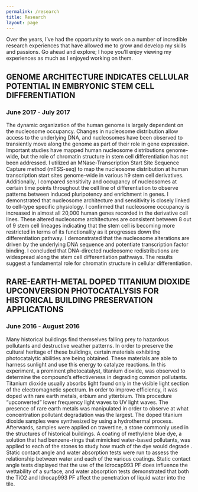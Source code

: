 ```yaml
---
permalink: /research
title: Research
layout: page
---
```

Over the years, I’ve had the opportunity to work on a number of incredible research experiences that have allowed me to grow and develop my skills and passions. Go ahead and explore; I hope you’ll enjoy viewing my experiences as much as I enjoyed working on them.

## GENOME ARCHITECTURE INDICATES CELLULAR POTENTIAL IN EMBRYONIC STEM CELL DIFFERENTIATION
### June 2017 - July 2017

The dynamic organization of the human genome is largely dependent on the nucleosome occupancy. Changes in nucleosome distribution allow access to the underlying DNA, and nucleosomes have been observed to transiently move along the genome as part of their role in gene expression. Important studies have mapped human nucleosome distributions genome-wide, but the role of chromatin structure in stem cell differentiation has not been addressed. I utilized an MNase-Transcription Start Site Sequence Capture method (mTSS-seq) to map the nucleosome distribution at human transcription start sites genome-wide in various h9 stem cell derivatives. Additionally, I compared sensitivity and occupancy of nucleosomes at certain time points throughout the cell line of differentiation to observe patterns between induced pluripotency and enrichment in genes. I demonstrated that nucleosome architecture and sensitivity is closely linked to cell-type specific physiology. I confirmed that nucleosome occupancy is increased in almost all 20,000 human genes recorded in the derivative cell lines. These altered nucleosome architectures are consistent between 8 out of 9 stem cell lineages indicating that the stem cell is becoming more restricted in terms of its functionality as it progresses down the differentiation pathway. I demonstrated that the nucleosome alterations are driven by the underlying DNA sequence and potentiate transcription factor binding. I concluded that DNA-directed nucleosome redistributions are widespread along the stem cell differentiation pathways. The results suggest a fundamental role for chromatin structure in cellular differentiation.

## RARE-EARTH-METAL DOPED TITANIUM DIOXIDE UPCONVERSION PHOTOCATALYSIS FOR HISTORICAL BUILDING PRESERVATION APPLICATIONS
### June 2016 - August 2016

Many historical buildings find themselves falling prey to hazardous pollutants and destructive weather patterns. In order to preserve the cultural heritage of these buildings, certain materials exhibiting photocatalytic abilities are being obtained. These materials are able to harness sunlight and use this energy to catalyze reactions. In this experiment, a prominent photocatalyst, titanium dioxide, was observed to determine the compound’s effectiveness in degrading common pollutants. Titanium dioxide usually absorbs light found only in the visible light section of the electromagnetic spectrum. In order to improve efficiency, it was doped with rare earth metals, erbium and ytterbium.  This procedure “upconverted” lower frequency light waves to UV light waves. The presence of rare earth metals was manipulated in order to observe at what concentration pollutant degradation was the largest. The doped titanium dioxide samples were synthesized by using a hydrothermal process. Afterwards, samples were applied on travertine, a stone commonly used in the structures of historical buildings. A coating of methylene blue dye, a solution that had benzene-rings that mimicked water-based pollutants, was applied to each of the stones to study how much of the dye would degrade .  Static contact angle and water absorption tests were run to assess the relationship between water and each of the various coatings. Static contact angle tests displayed that the use of the Idrocap993 PF does influence the wettability of a surface, and water absorption tests demonstrated that both the TiO2 and Idrocap993 PF affect the penetration of liquid water into the tile.